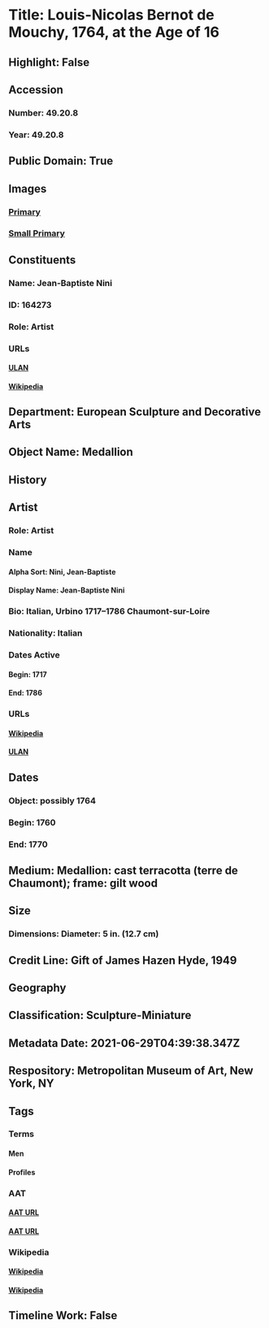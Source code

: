 # Title: Louis-Nicolas Bernot de Mouchy, 1764, at the Age of 16
## Highlight: False
## Accession
### Number: 49.20.8
### Year: 49.20.8
## Public Domain: True
## Images
### [Primary](https://images.metmuseum.org/CRDImages/es/original/143160.jpg)
### [Small Primary](https://images.metmuseum.org/CRDImages/es/web-large/143160.jpg)
## Constituents
### Name: Jean-Baptiste Nini
### ID: 164273
### Role: Artist
### URLs
#### [ULAN](http://vocab.getty.edu/page/ulan/500109368)
#### [Wikipedia](https://www.wikidata.org/wiki/Q3164318)
## Department: European Sculpture and Decorative Arts
## Object Name: Medallion
## History
## Artist
### Role: Artist
### Name
#### Alpha Sort: Nini, Jean-Baptiste
#### Display Name: Jean-Baptiste Nini
### Bio: Italian, Urbino 1717–1786 Chaumont-sur-Loire
### Nationality: Italian
### Dates Active
#### Begin: 1717
#### End: 1786
### URLs
#### [Wikipedia](https://www.wikidata.org/wiki/Q3164318)
#### [ULAN](http://vocab.getty.edu/page/ulan/500109368)
## Dates
### Object: possibly 1764
### Begin: 1760
### End: 1770
## Medium: Medallion: cast terracotta (terre de Chaumont); frame: gilt wood
## Size
### Dimensions: Diameter: 5 in. (12.7 cm)
## Credit Line: Gift of James Hazen Hyde, 1949
## Geography
## Classification: Sculpture-Miniature
## Metadata Date: 2021-06-29T04:39:38.347Z
## Respository: Metropolitan Museum of Art, New York, NY
## Tags
### Terms
#### Men
#### Profiles
### AAT
#### [AAT URL](http://vocab.getty.edu/page/aat/300025928)
#### [AAT URL](http://vocab.getty.edu/page/aat/300123319)
### Wikipedia
#### [Wikipedia]()
#### [Wikipedia]()
## Timeline Work: False